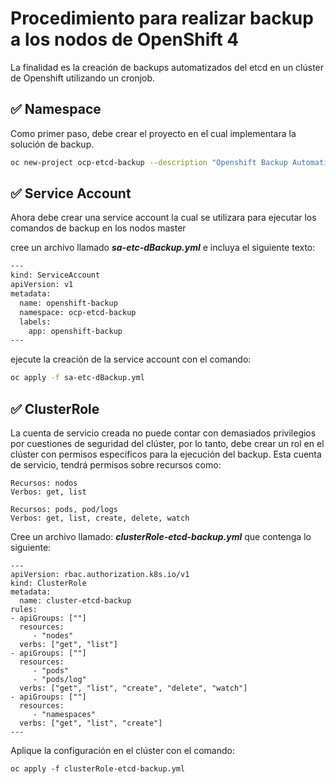 
# Procedimiento para realizar backup a los nodos de OpenShift 4
La finalidad es la creación de backups automatizados del etcd en un clúster de Openshift utilizando un cronjob.


## **✅ Namespace**
Como primer paso, debe crear el proyecto en el cual implementara la solución de backup.


```bash
oc new-project ocp-etcd-backup --description "Openshift Backup Automation Tool" --display-name "Backup ETCD Automation"
```
## **✅ Service Account**
Ahora debe crear una service account la cual se utilizara para ejecutar los comandos de backup en los nodos master

cree un archivo llamado ***sa-etc-dBackup.yml*** e incluya el siguiente texto: 

```bash
---
kind: ServiceAccount
apiVersion: v1
metadata:
  name: openshift-backup
  namespace: ocp-etcd-backup
  labels:
    app: openshift-backup
---
```
ejecute la creación de la service account con el comando:
```bash
oc apply -f sa-etc-dBackup.yml
```
## **✅ ClusterRole**
La cuenta de servicio creada no puede contar con demasiados privilegios por cuestiones de seguridad del clúster, por lo tanto, debe crear un rol en el clúster con permisos específicos para la ejecución del backup. 
Esta cuenta de servicio, tendrá permisos sobre recursos como:
````
Recursos: nodos
Verbos: get, list

Recursos: pods, pod/logs
Verbos: get, list, create, delete, watch
````
Cree un archivo llamado: ***clusterRole-etcd-backup.yml*** que contenga lo siguiente:
```
---
apiVersion: rbac.authorization.k8s.io/v1
kind: ClusterRole
metadata:
  name: cluster-etcd-backup
rules:
- apiGroups: [""]
  resources:
     - "nodes"
  verbs: ["get", "list"]
- apiGroups: [""]
  resources:
     - "pods"
     - "pods/log"
  verbs: ["get", "list", "create", "delete", "watch"]
- apiGroups: [""]
  resources:
     - "namespaces"
  verbs: ["get", "list", "create"]
---
```
Aplique la configuración en el clúster con el comando:

````
oc apply -f clusterRole-etcd-backup.yml
````

